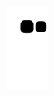 ![](https://raw.githubusercontent.com/ZXJ-OvO/ZXJ-OvO/master/assets/github-contribution-grid-snake.svg)
